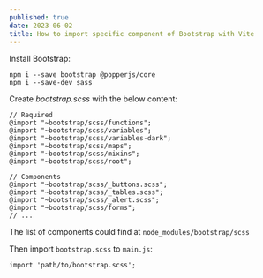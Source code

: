 ```yaml
---
published: true
date: 2023-06-02
title: How to import specific component of Bootstrap with Vite
---
```

Install Bootstrap:

    npm i --save bootstrap @popperjs/core
    npm i --save-dev sass
    

Create _bootstrap.scss_ with the below content:

    // Required
    @import "~bootstrap/scss/functions";
    @import "~bootstrap/scss/variables";
    @import "~bootstrap/scss/variables-dark";
    @import "~bootstrap/scss/maps";
    @import "~bootstrap/scss/mixins";
    @import "~bootstrap/scss/root";
    
    // Components
    @import "~bootstrap/scss/_buttons.scss";
    @import "~bootstrap/scss/_tables.scss";
    @import "~bootstrap/scss/_alert.scss";
    @import "~bootstrap/scss/forms";
    // ...
    

The list of components could find at `node_modules/bootstrap/scss`

Then import `bootstrap.scss` to `main.js`:

    import 'path/to/bootstrap.scss';